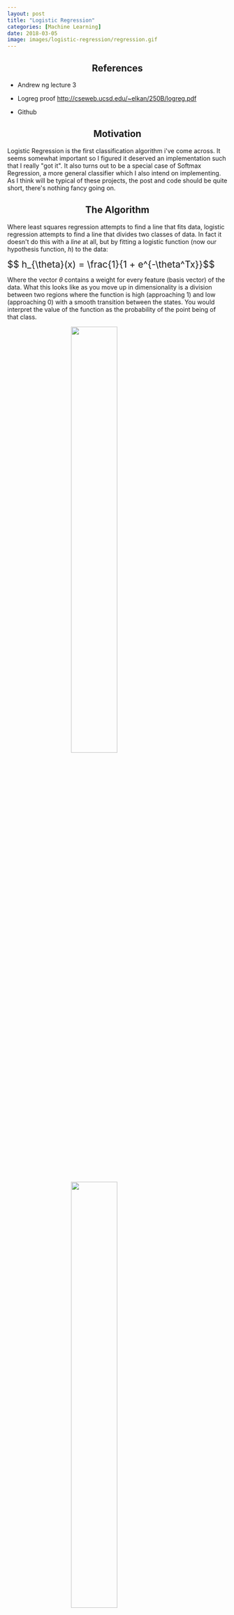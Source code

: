 ```yaml
---
layout: post
title: "Logistic Regression"
categories: [Machine Learning]
date: 2018-03-05
image: images/logistic-regression/regression.gif
---
```


<script type="text/x-mathjax-config">
MathJax.Hub.Config({
  CommonHTML: { scale: 150 },
  tex2jax: {inlineMath: [['$','$'], ['\\(','\\)']]}
});
</script>
<script type="text/javascript" async
src="https://cdnjs.cloudflare.com/ajax/libs/mathjax/2.7.0/MathJax.js?config=TeX-AMS-MML_HTMLorMML" type="text/javascript"></script>

<h2 align="center">References</h2>

- Andrew ng lecture 3

- Logreg proof http://cseweb.ucsd.edu/~elkan/250B/logreg.pdf

- Github

<h2 align="center">Motivation</h2>

Logistic Regression is the first classification algorithm i've come across. It seems somewhat important so I figured it deserved an implementation such that I really "got it". It also turns out to be a special case of Softmax Regression, a more general classifier which I also intend on implementing. As I think will be typical of these projects, the post and code should be quite short, there's nothing fancy going on. 

<h2 align="center">The Algorithm</h2>

Where least squares regression attempts to find a line that fits data, logistic regression attempts to find a line that divides two classes of data. In fact it doesn't do this with a *line* at all, but by fitting a logistic function (now our hypothesis function, $h$) to the data:

<div style="font-size: 150%;">
	$$ h_{\theta}(x) = \frac{1}{1 + e^{-\theta^Tx}}$$
</div>

Where the vector $\theta$ contains a weight for every feature (basis vector) of the data. What this looks like as you move up in dimensionality is a division between two regions where the function is high (approaching 1) and low (approaching 0) with a smooth transition between the states. You would interpret the value of the function as the probability of the point being of that class.

<figure>
	<img src="{{site.baseurl}}/images/logistic-regression/sigmoid.png" style="padding-bottom:0.5em; width:50%; margin-left:auto; margin-right:auto; display:block;" />
	<img src="{{site.baseurl}}/images/logistic-regression/2d-sigmoid.png" style="padding-bottom:0.5em; width:50%; margin-left:auto; margin-right:auto; display:block;" />
	<figcaption style="text-align:center;">The hypothesis sigmoid in one and two dimensions, I'll let you imagine more</figcaption>
</figure>

Typically another change is made. The regression is made such that the *log likelihood* of the *parameters $\theta$* is *maximized*. Whereas before, the *error* given the *data* and *parameters* was *minimized*. Honestly in this case the numbers make more sense than the words for me. Starting off by defining likelihood:

<div style="font-size: 150%;">
	$$ 
	\begin{align}L(\theta) & \equiv P(\vec{y} | x;\theta) \\
	&= \prod_{i=1}^mP(y^i | x^i;\theta)
	\end{align}
	$$
</div>

Which you would read "Likelihood of a set of weights $\theta$ is the probability of seeing the values (classes, $\vec{y}$) given the data points $x$ as parameterized by $\theta$". And in our case, we mean parameterized by $\theta$ in the logistic function above, though in general it could be parameterized by any function. The second line has broken out of the vector form; products are used when considering joint probability, and here we are considering the joint probability of many points being of a certain class. For the logistic hypothesis function the probability of a point being of a certain class is split into two cases and can be combined with a powers trick:

<div style="font-size: 150%;">
	$$ 
	P(y=1 | x;\theta) = h_{\theta}(x) \\
	P(y=0 | x;\theta) = 1 - h_{\theta}(x) \\
	P(y | x;\theta) = h_{\theta}(x)^y(1 - h_{\theta}(x))^{1-y}
	$$
</div>

As with least squares regression we want to apply gradient descent, though this time it will be gradient *ascent* because we are maximizing a function. It is simply a change in sign. As before we want the derivative. Now at this point most people will determine the derivative *of the log* of the function for likelihood. In general I'll just say this is to make the required "learning rates" for the algorithm more tractable, as functions aren't blowing up so much. [This is a pretty good response with a little more explanation](https://stats.stackexchange.com/questions/174481/why-to-optimize-max-log-probability-instead-of-probability). Having accepted this, we can then get our derivative:

<div style="font-size: 150%;">
	$$
	L(\theta) = \prod_i h_{\theta}(x^i)^{y^i}(1 - h_{\theta}(x^i))^{1-y^i} \\
	log(L(\theta)) = \sum_{i=1}^my^ilog(h_{\theta}(x^i) + (1-y^i)log(1-h_{\theta}(x^i))) \\
	$$
</div>
Letting $h_{\theta}(x_i) \equiv h_i$ to simplify the notation a bit, and splitting the sum before taking a derivative with respect to the j'th parameter weight $\theta_j$:
<div style="font-size: 150%;">
	$$
	log(L(\theta)) = \sum_{i, y_i=1}log(h_i) + \sum_{i, y=0}log(1-h_i) \\
	\begin{align}\frac{\partial}{\partial\theta_j}log(L(\theta)) & = \sum_{i, y_i=1}\frac{\partial}{\partial\theta_j}log(h_i) + \sum_{i, y=0}\frac{\partial}{\partial\theta_j}log(1-h_i) \\
	&= \sum_{i, y_i=1}\frac{1}{h_i}\frac{\partial}{\partial\theta_j}h_i + \sum_{i, y=0}\frac{1}{1-h_i}(-\frac{\partial}{\partial\theta_j}h_i)
	\end{align}
	$$
</div>
Then sub back in the full form form of the hypothesis function. With $h \equiv \frac{1}{1+E}$, $(1 - h) = \frac{E}{1+E}$ and $E \equiv e^{-\sum_{j=0}^n \theta_jx_j}$.
<div style="font-size: 150%;">
	$$
		\begin{align}\frac{\partial}{\partial\theta_j}h & = \frac{-\frac{\partial}{\partial\theta_j}E}{(1+E)^2} \\
		&= \frac{-E\frac{\partial}{\partial\theta_j}(-\sum_{j=0}^n\theta_jx_j)}{(1+E)^2} \\
		&= \frac{Ex_j}{(1+E)^2} \\
		&= h(1-h)x_j \\
		\end{align}
	$$
</div>
Then substituting the derivative into each of the split sum terms again, and re-joining the sum terms to get the singular form of the derivative: 
<div style="font-size: 150%;">
	$$
	\begin{align}log(L(\theta)) & = \sum_{i, y_i = 1}^m(1-h_i)x_{ij} + \sum_{i, y_i=0}^m-h_ix_{ij} \\
	&= \sum_{i=0}^my_i - h_{theta}(x_i))x_{ij}
	\end{align}
	$$
</div>
To maximize the likelihood function then is to add the derivative term with respect to each weight $\theta_j$ and scaled by some factor $\alpha$. You must do this for *each* feature of your data on every iteration, at least in the naive implementation:
<div style="font-size: 150%;">
	$$
	\theta_j := \theta_j + \alpha \sum_{i=0}^m(y_i - h_{\theta}(x_i))x_{ij}
	$$
</div>
And that is exactly the form of the algorithm as it is typically provided. You can also write in gradient notation:
<div style="font-size: 150%;">
	$$
		\theta := \theta + \alpha\nabla_{\theta}log(L(\theta))
	$$
</div>

<h2 align="center">Code</h2>
That was a good bit of proof to read through. Thankfully any implementation will only care about the last line. 

<hr>
<div style="width:110%">

{% highlight python %}

def gradientAscent2(x0s, x1s, classes, alphas, weights, index):
	#inner product term for the sigmoid
    res = weights[index]

    dlogLikelyhood = 0

    for i in range(len(classes)): 

	    # update the constant term:	
		if index == 0:
			dlogLikelyhood += alphas[0] * (classes[i] - sigmoid(innerProd2(weights, x0s[i], x1s[i])))
		# update the x0 (x) term:
		elif index == 1:
			dlogLikelyhood += alphas[1] * \
						 (classes[i] - \
	                         	sigmoid(innerProd2(weights, x0s[i], x1s[i]))) * x0s[i]

	    # update the x1 (y) term:
		elif index == 2:
			dlogLikelyhood += alphas[2] * \
						 (classes[i] - \
	                         	sigmoid(innerProd2(weights, x0s[i], x1s[i]))) * x1s[i]

    res += dlogLikelyhood
    return res

{% endhighlight %}

</div>
<hr>

This is then called in a loop iterating over the different weights for some number of steps. Obviously its not a robust solution for a data set of any dimensionality.

<h2 align="center">Results</h2>

Running with alpha scaling values that are lower than they should be here's the algorithm in action. I've drawn points as they are classified logistic function as it rotates between two gaussian datasets. I've also plotted the real logistic surface in a seperate animation.

<figure>
	<img src="{{site.baseurl}}/images/logistic-regression/TwoClassLogisticRegression.gif" style="padding-bottom:0.5em; width:60%; margin-left:auto; margin-right:auto; display:block;" />
	<figcaption style="text-align:center;">Classifying two datasets</figcaption>
</figure>

<figure>
	<img src="{{site.baseurl}}/images/logistic-regression/TwoClassLogisticRegression3d.gif" style="padding-bottom:0.5em; width:60%; margin-left:auto; margin-right:auto; display:block;" />
	<figcaption style="text-align:center;">Plotting the sigmoid surface for the same regression run</figcaption>
</figure>










